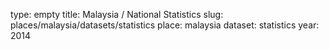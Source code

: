 type: empty
title: Malaysia / National Statistics
slug: places/malaysia/datasets/statistics
place: malaysia
dataset: statistics
year: 2014
